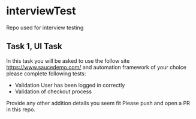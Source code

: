 # interviewTest
Repo used for interview testing

## Task 1, UI Task

In this task you will be asked to use the follow site https://www.saucedemo.com/ and automation framework of your choice please complete following tests:
- Validation User has been logged in correctly
- Validation of checkout process

Provide any other addition details you seem fit
Please push and open a PR in this repo.
